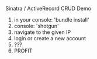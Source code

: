 Sinatra / ActiveRecord CRUD Demo

1. in your console: 'bundle install'
2. console: 'shotgun'
3. navigate to the given IP
4. login or create a new account
5. ???
6. PROFIT
